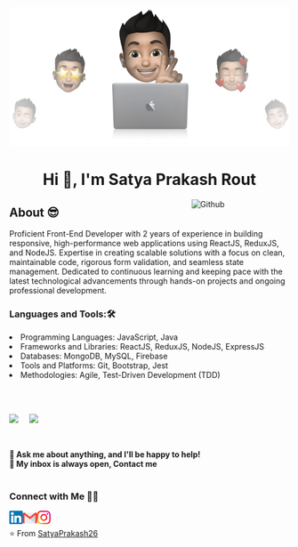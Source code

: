 <p align="center"><img src="images/cover-thompson.png" /></p>
<h1 align="center">Hi 👋, I'm Satya Prakash Rout</h1> 

<img width="35%" align="right" alt="Github" src="https://user-images.githubusercontent.com/48678280/88862734-4903af80-d201-11ea-968b-9c939d88a37c.gif" />

## About :sunglasses:

Proficient Front-End Developer with 2 years of experience in building responsive, high-performance web applications using ReactJS, ReduxJS, and NodeJS. Expertise in creating scalable solutions with a focus on clean, maintainable code, rigorous form validation, and seamless state management. Dedicated to continuous learning and keeping pace with the latest technological advancements through hands-on projects and ongoing professional development.

<h3 align="left">Languages and Tools:🛠️</h3>
<p align="left"> 
<li>Programming Languages: JavaScript, Java</li>
<li>Frameworks and Libraries: ReactJS, ReduxJS, NodeJS, ExpressJS</li>
<li>Databases: MongoDB, MySQL, Firebase</li>
<li>Tools and Platforms: Git, Bootstrap, Jest</li>
<li>Methodologies: Agile, Test-Driven Development (TDD)</li>
</p>

<br>
<br>
<p align="left">
<img src="https://github-readme-stats.vercel.app/api?username=satyaprakash26&show_icons=true&theme=radical&title_color=8E2DE2&text_color=fff&icon_color=8E2DE2">
    &nbsp;
    &nbsp;
  
<img src="https://github-readme-stats.vercel.app/api/top-langs/?username=satyaprakash26&theme=radical&title_color=8E2DE2&text_color=fff">
</p>
<br/>

**💬 Ask me about anything, and I'll be happy to help!** <br>
**💬 My inbox is always open, Contact me**
<br>
<br>

<h3> Connect with Me 🤝🏻 </h3>

<p align="center">
  &nbsp; 
<a href="https://www.linkedin.com/in/satya-prakash-rout-526491175/">
<img align="left" alt="Satya Prakash | Linkedin" width="24px" src="images/Linkedin.svg" />
</a>
&nbsp; 
<a href="mailto:sprout2626@gmail.com">
<img align="left" alt="Satya Prakash | Gmail" width="26px" src="images/Gmail.svg" />
</a>
&nbsp; 
<a href="https://www.instagram.com/boy.who.code/">
<img align="left" alt="Satya Prakash | Instagram" width="24px" src="images/Instagram.svg" />
</a>

</p>


⭐ From [SatyaPrakash26](https://github.com/SatyaPrakash26)

